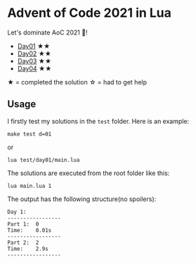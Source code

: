 # Advent of Code 2021 in Lua

Let's dominate AoC 2021 🎄!

- [Day01](./solution/day01/main.lua) ★★
- [Day02](./solution/day02/main.lua) ★★
- [Day03](./solution/day03/main.lua) ★★
- [Day04](./solution/day04/main.lua) ★★

★ = completed the solution
☆ = had to get help

## Usage

I firstly test my solutions in the `test` folder. Here is an example:

```shell
make test d=01
```

or

```shell
lua test/day01/main.lua
```

The solutions are executed from the root folder like this:

```shell
lua main.lua 1
```

The output has the following structure(no spoilers):

```
Day 1:
-----------------
Part 1:  0
Time:    0.01s
-----------------
Part 2:  2
Time:    2.9s
-----------------
```
